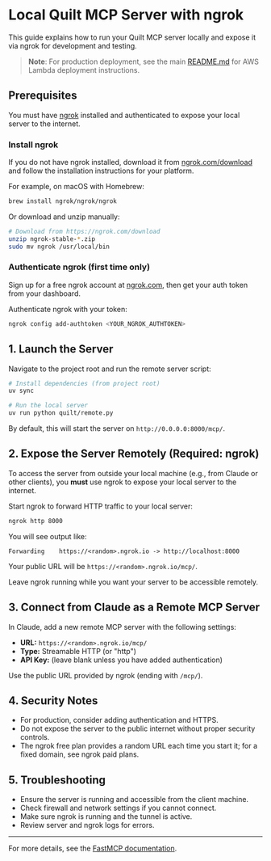 # Local Quilt MCP Server with ngrok

This guide explains how to run your Quilt MCP server locally and expose it via ngrok for development and testing.

> **Note**: For production deployment, see the main [README.md](../README.md) for AWS Lambda deployment instructions.

## Prerequisites

You must have [ngrok](https://ngrok.com/) installed and authenticated to expose your local server to the internet.

### Install ngrok

If you do not have ngrok installed, download it from [ngrok.com/download](https://ngrok.com/download) and follow the installation instructions for your platform.

For example, on macOS with Homebrew:

```bash
brew install ngrok/ngrok/ngrok
```

Or download and unzip manually:

```bash
# Download from https://ngrok.com/download
unzip ngrok-stable-*.zip
sudo mv ngrok /usr/local/bin
```

### Authenticate ngrok (first time only)

Sign up for a free ngrok account at [ngrok.com](https://ngrok.com/), then get your auth token from your dashboard.

Authenticate ngrok with your token:

```bash
ngrok config add-authtoken <YOUR_NGROK_AUTHTOKEN>
```

## 1. Launch the Server

Navigate to the project root and run the remote server script:

```bash
# Install dependencies (from project root)
uv sync

# Run the local server
uv run python quilt/remote.py
```

By default, this will start the server on `http://0.0.0.0:8000/mcp/`.

## 2. Expose the Server Remotely (Required: ngrok)

To access the server from outside your local machine (e.g., from Claude or other clients), you **must** use ngrok to expose your local server to the internet.

Start ngrok to forward HTTP traffic to your local server:

```bash
ngrok http 8000
```

You will see output like:

```log
Forwarding    https://<random>.ngrok.io -> http://localhost:8000
```

Your public URL will be `https://<random>.ngrok.io/mcp/`.

Leave ngrok running while you want your server to be accessible remotely.

## 3. Connect from Claude as a Remote MCP Server

In Claude, add a new remote MCP server with the following settings:

- **URL:** `https://<random>.ngrok.io/mcp/`
- **Type:** Streamable HTTP (or "http")
- **API Key:** (leave blank unless you have added authentication)

Use the public URL provided by ngrok (ending with `/mcp/`).

## 4. Security Notes

- For production, consider adding authentication and HTTPS.
- Do not expose the server to the public internet without proper security controls.
- The ngrok free plan provides a random URL each time you start it; for a fixed domain, see ngrok paid plans.

## 5. Troubleshooting

- Ensure the server is running and accessible from the client machine.
- Check firewall and network settings if you cannot connect.
- Make sure ngrok is running and the tunnel is active.
- Review server and ngrok logs for errors.

---
For more details, see the [FastMCP documentation](https://gofastmcp.com/deployment/running-server#streamable-http).
